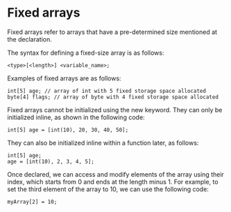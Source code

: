 # Fixed arrays

Fixed arrays refer to arrays that have a pre-determined size mentioned at the declaration.

The syntax for defining a fixed-size array is as follows:

```shell
<type>[<length>] <variable_name>;
```

Examples of fixed arrays are as follows:

```shell
int[5] age; // array of int with 5 fixed storage space allocated
byte[4] flags; // array of byte with 4 fixed storage space allocated
```
Fixed arrays cannot be initialized using the new keyword. They can only be initialized
inline, as shown in the following code:

```shell
int[5] age = [int(10), 20, 30, 40, 50];
```
They can also be initialized inline within a function later, as follows:

```shell
int[5] age;
age = [int(10), 2, 3, 4, 5];
```

Once declared, we can access and modify elements of the array using their index, which starts from 0 and ends at the length minus 1. 
For example, to set the third element of the array to 10, we can use the following code:

```shell
myArray[2] = 10;
```
